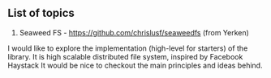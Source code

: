## List of topics

1. Seaweed FS - https://github.com/chrislusf/seaweedfs (from Yerken)

I would like to explore the implementation (high-level for starters) of the library. It is high scalable distributed file system, inspired by Facebook Haystack
It would be nice to checkout the main principles and ideas behind. 
